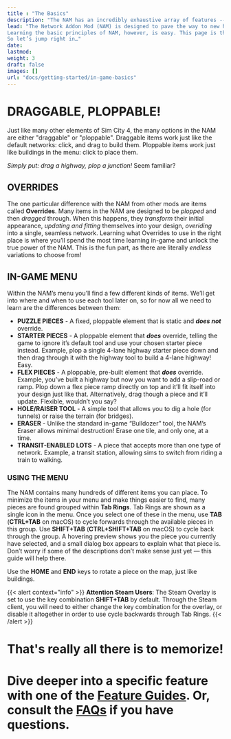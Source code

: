 ```yaml
---
title : "The Basics"
description: "The NAM has an incredibly exhaustive array of features -- understanding these concepts will make it much easier to use various tools in the NAM."
lead: "The Network Addon Mod (NAM) is designed to pave the way to new horizons in Sim City 4, quite literally. There are so many network options in this single mod that learning them can feel off-putting and overwhelming. Frankly, very few players will ever need all of them - there's that many to choose from! 
Learning the basic principles of NAM, however, is easy. This page is the only part you need commit to memory!
So let’s jump right in…"
date:
lastmod: 
weight: 3
draft: false
images: []
url: "docs/getting-started/in-game-basics"
---
```

<!-- markdownlint-disable MD025 -->
# DRAGGABLE, PLOPPABLE!

Just like many other elements of Sim City 4, the many options in the NAM are either "draggable" or "ploppable". Draggable items work just like the default networks: click, and drag to build them. Ploppable items work just like buildings in the menu: click to place them.

_Simply put: drag a highway, plop a junction!_ Seem familiar?

## OVERRIDES

The one particular difference with the NAM from other mods are items called **Overrides**. Many items in the NAM are designed to be _plopped_ and then _dragged_ through. When this happens, they _transform_ their initial appearance, _updating and fitting_ themselves into your design, _overiding_ into a single, seamless network. Learning what Overrides to use in the right place is where you’ll spend the most time learning in-game and unlock the true power of the NAM. This is the fun part, as there are literally _endless_ variations to choose from!

## IN-GAME MENU

Within the NAM’s menu you’ll find a few different kinds of items. We’ll get into where and when to use each tool later on, so for now all we need to learn are the differences between them:

* **PUZZLE PIECES** - A fixed, ploppable element that is static and **_does not_** override.
* **STARTER PIECES** - A ploppable element that **_does_** override, telling the game to ignore it’s default tool and use your chosen starter piece instead. Example, plop a single 4-lane highway starter piece down and then drag through it with the highway tool to build a 4-lane highway! Easy.
* **FLEX PIECES** - A ploppable, pre-built element that **_does_** override. Example, you’ve built a highway but now you want to add a slip-road or ramp. Plop down a flex piece ramp directly on top and it’ll fit itself into your design just like that. Alternatively, drag though a piece and it’ll update. Flexible, wouldn’t you say?
* **HOLE/RAISER TOOL** - A simple tool that allows you to dig a hole (for tunnels) or raise the terrain (for bridges).
* **ERASER** - Unlike the standard in-game “Bulldozer” tool, the NAM’s Eraser allows minimal destruction! Erase one tile, and only one, at a time.
* **TRANSIT-ENABLED LOTS** - A piece that accepts more than one type of network. Example, a transit station, allowing sims to switch from riding a train to walking.

### USING THE MENU

The NAM contains many hundreds of different items you can place. To minimize the items in your menu and make things easier to find, many pieces are found grouped within **Tab Rings**. Tab Rings are shown as a single icon in the menu. Once you select one of these in the menu, use **TAB** (**CTRL+TAB** on macOS) to cycle forwards through the available pieces in this group. Use **SHIFT+TAB** (**CTRL+SHIFT+TAB** on macOS) to cycle back through the group. A hovering preview shows you the piece you currently have selected, and a small dialog box appears to explain what that piece is. Don’t worry if some of the descriptions don’t make sense just yet — this guide will help there.

Use the **HOME** and **END** keys to rotate a piece on the map, just like buildings.

{{< alert context="info" >}}
**Attention Steam Users**: The Steam Overlay is set to use the key combination **SHIFT+TAB** by default. Through the Steam client, you will need to either change the key combination for the overlay, or disable it altogether in order to use cycle backwards through Tab Rings.
{{< /alert >}}

# That's really all there is to memorize! 

# Dive deeper into a specific feature with one of the [Feature Guides](/docs/feature-guides). Or, consult the [FAQs](/docs/getting-started/frequently-asked-questions) if you have questions.